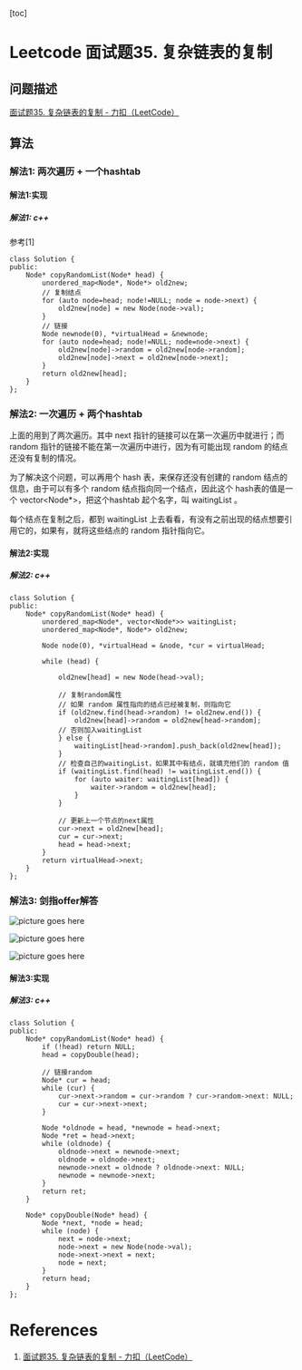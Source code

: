 [toc]

# Leetcode 面试题35. 复杂链表的复制 

## 问题描述

[面试题35. 复杂链表的复制 - 力扣（LeetCode）](https://leetcode-cn.com/problems/fu-za-lian-biao-de-fu-zhi-lcof/)

## 算法

### 解法1: 两次遍历 + 一个hashtab

#### 解法1:实现

##### 解法1: c++

参考[1]

```
class Solution {
public:
    Node* copyRandomList(Node* head) {
        unordered_map<Node*, Node*> old2new;
        // 复制结点
        for (auto node=head; node!=NULL; node = node->next) {
            old2new[node] = new Node(node->val);
        }
        // 链接
        Node newnode(0), *virtualHead = &newnode;
        for (auto node=head; node!=NULL; node=node->next) {
            old2new[node]->random = old2new[node->random];
            old2new[node]->next = old2new[node->next];
        }
        return old2new[head];
    }
};
```

### 解法2: 一次遍历 + 两个hashtab

上面的用到了两次遍历。其中 next 指针的链接可以在第一次遍历中就进行；而 random 指针的链接不能在第一次遍历中进行，因为有可能出现 random 的结点还没有复制的情况。

为了解决这个问题，可以再用个 hash 表，来保存还没有创建的 random 结点的信息，由于可以有多个 random 结点指向同一个结点，因此这个 hash表的值是一个 vector<Node*>，把这个hashtab 起个名字，叫 waitingList 。

每个结点在复制之后，都到 waitingList 上去看看，有没有之前出现的结点想要引用它的，如果有，就将这些结点的 random 指针指向它。

#### 解法2:实现

##### 解法2: c++

```
class Solution {
public:
    Node* copyRandomList(Node* head) {
        unordered_map<Node*, vector<Node*>> waitingList;
        unordered_map<Node*, Node*> old2new;

        Node node(0), *virtualHead = &node, *cur = virtualHead;

        while (head) {

            old2new[head] = new Node(head->val);

            // 复制random属性
            // 如果 random 属性指向的结点已经被复制，则指向它
            if (old2new.find(head->random) != old2new.end()) {
                old2new[head]->random = old2new[head->random];
            // 否则加入waitingList
            } else {
                waitingList[head->random].push_back(old2new[head]);
            }
            // 检查自己的waitingList，如果其中有结点，就填充他们的 random 值
            if (waitingList.find(head) != waitingList.end()) {
                for (auto waiter: waitingList[head]) {
                    waiter->random = old2new[head];
                }
            }

            // 更新上一个节点的next属性
            cur->next = old2new[head];
            cur = cur->next;
            head = head->next;
        }
        return virtualHead->next;
    }
};
```

### 解法3: 剑指offer解答

![picture goes here](https://gitee.com/EdwardElric_1683260718/picture_bed/raw/master/img/20200427220207.png)

![picture goes here](https://gitee.com/EdwardElric_1683260718/picture_bed/raw/master/img/20200427220634.png)

![picture goes here](https://gitee.com/EdwardElric_1683260718/picture_bed/raw/master/img/20200427220705.png)

#### 解法3:实现

##### 解法3: c++

```
class Solution {
public:
    Node* copyRandomList(Node* head) {
        if (!head) return NULL;
        head = copyDouble(head);

        // 链接random
        Node* cur = head;
        while (cur) {
            cur->next->random = cur->random ? cur->random->next: NULL;
            cur = cur->next->next;
        }

        Node *oldnode = head, *newnode = head->next;
        Node *ret = head->next;
        while (oldnode) {
            oldnode->next = newnode->next;
            oldnode = oldnode->next;
            newnode->next = oldnode ? oldnode->next: NULL;
            newnode = newnode->next;
        }
        return ret;
    }

    Node* copyDouble(Node* head) {
        Node *next, *node = head;
        while (node) {
            next = node->next;
            node->next = new Node(node->val);
            node->next->next = next;
            node = next;
        }
        return head;
    }
};
```

# References
1. [面试题35. 复杂链表的复制 - 力扣（LeetCode）](https://leetcode-cn.com/problems/fu-za-lian-biao-de-fu-zhi-lcof/comments/)
